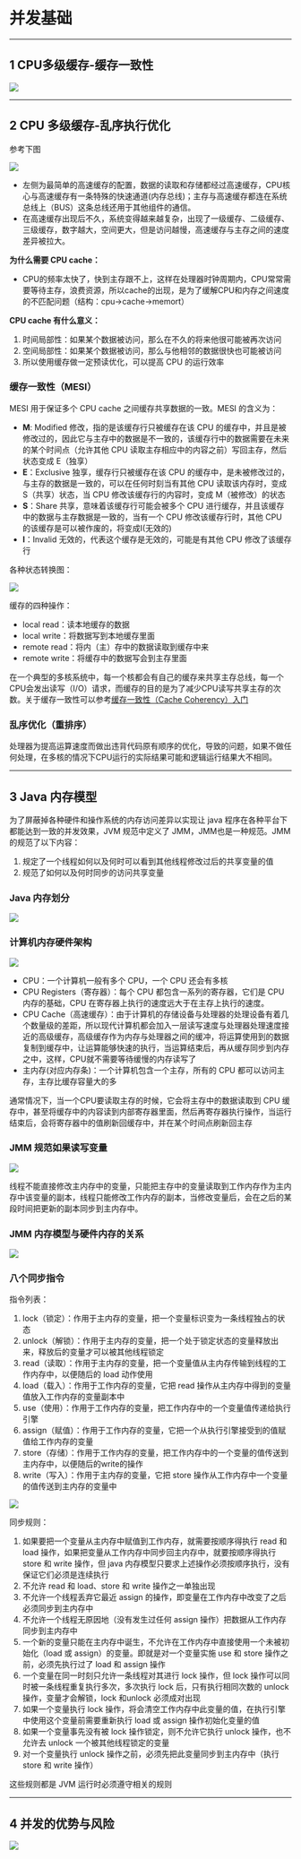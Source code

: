 # 并发基础

---
## 1 CPU多级缓存-缓存一致性

![](index_files/8b70a145-6ef6-42cc-912c-af8b2803d8ea.jpg)

---
## 2 CPU 多级缓存-乱序执行优化

参考下图

![](index_files/5e5578cc-f508-4f91-b5b7-164cf4dfb392.jpg)

- 左侧为最简单的高速缓存的配置，数据的读取和存储都经过高速缓存，CPU核心与高速缓存有一条特殊的快速通道(内存总线)；主存与高速缓存都连在系统总线上（BUS）这条总线还用于其他组件的通信。
- 在高速缓存出现后不久，系统变得越来越复杂，出现了一级缓存、二级缓存、三级缓存，数字越大，空间更大，但是访问越慢，高速缓存与主存之间的速度差异被拉大。

**为什么需要 CPU cache：**

- CPU的频率太快了，快到主存跟不上，这样在处理器时钟周期内，CPU常常需要等待主存，浪费资源，所以cache的出现，是为了缓解CPU和内存之间速度的不匹配问题（结构：cpu->cache->memort）

**CPU cache 有什么意义：**

1. 时间局部性：如果某个数据被访问，那么在不久的将来他很可能被再次访问
2. 空间局部性：如果某个数据被访问，那么与他相邻的数据很快也可能被访问
3. 所以使用缓存做一定预读优化，可以提高 CPU 的运行效率


### 缓存一致性（MESI）

MESI 用于保证多个 CPU cache 之间缓存共享数据的一致。MESI 的含义为：

- **M**: Modified 修改，指的是该缓存行只被缓存在该 CPU 的缓存中，并且是被修改过的，因此它与主存中的数据是不一致的，该缓存行中的数据需要在未来的某个时间点（允许其他 CPU 读取主存相应中的内容之前）写回主存，然后状态变成 E（独享）
- **E**：Exclusive 独享，缓存行只被缓存在该 CPU 的缓存中，是未被修改过的，与主存的数据是一致的，可以在任何时刻当有其他 CPU 读取该内存时，变成S（共享）状态，当 CPU 修改该缓存行的内容时，变成 M（被修改）的状态
- **S**：Share 共享，意味着该缓存行可能会被多个 CPU 进行缓存，并且该缓存中的数据与主存数据是一致的，当有一个 CPU 修改该缓存行时，其他 CPU 的该缓存是可以被作废的，将变成I(无效的)
- **I**：Invalid 无效的，代表这个缓存是无效的，可能是有其他 CPU 修改了该缓存行

各种状态转换图：

![](index_files/9c7fe9c8-a6ae-4c7d-8041-d6a0976e2c25.jpg)

缓存的四种操作：

- local read：读本地缓存的数据
- local write：将数据写到本地缓存里面
- remote read：将内（主）存中的数据读取到缓存中来
- remote write：将缓存中的数据写会到主存里面

在一个典型的多核系统中，每一个核都会有自己的缓存来共享主存总线，每一个CPU会发出读写（I/O）请求，而缓存的目的是为了减少CPU读写共享主存的次数。关于缓存一致性可以参考[缓存一致性（Cache Coherency）入门](http://www.infoq.com/cn/articles/cache-coherency-primer)



### 乱序优化（重排序）

处理器为提高运算速度而做出违背代码原有顺序的优化，导致的问题，如果不做任何处理，在多核的情况下CPU运行的实际结果可能和逻辑运行结果大不相同。

---
## 3 Java 内存模型

为了屏蔽掉各种硬件和操作系统的内存访问差异以实现让 java 程序在各种平台下都能达到一致的并发效果，JVM 规范中定义了 JMM，JMM也是一种规范。JMM 的规范了以下内容：

1. 规定了一个线程如何以及何时可以看到其他线程修改过后的共享变量的值
2. 规范了如何以及何时同步的访问共享变量

### Java 内存划分

![](index_files/c23d3577-7e87-4525-84ad-299fa0bef4d9.jpg)

### 计算机内存硬件架构

![](index_files/fd0f5c1a-54a2-4747-964c-7982ae8430cc.jpg)

- CPU：一个计算机一般有多个 CPU，一个 CPU 还会有多核
- CPU Registers（寄存器）：每个 CPU 都包含一系列的寄存器，它们是 CPU 内存的基础，CPU 在寄存器上执行的速度远大于在主存上执行的速度。
- CPU Cache（高速缓存）：由于计算机的存储设备与处理器的处理设备有着几个数量级的差距，所以现代计算机都会加入一层读写速度与处理器处理速度接近的高级缓存，高级缓存作为内存与处理器之间的缓冲，将运算使用到的数据复制到缓存中，让运算能够快速的执行，当运算结束后，再从缓存同步到内存之中，这样，CPU就不需要等待缓慢的内存读写了
- 主内存(对应内存条)：一个计算机包含一个主存，所有的 CPU 都可以访问主存，主存比缓存容量大的多

通常情况下，当一个CPU要读取主存的时候，它会将主存中的数据读取到 CPU 缓存中，甚至将缓存中的内容读到内部寄存器里面，然后再寄存器执行操作，当运行结束后，会将寄存器中的值刷新回缓存中，并在某个时间点刷新回主存

### JMM 规范如果读写变量

![](index_files/99d7f9de-6322-4260-bf77-e0b226684830.jpg)

线程不能直接修改主内存中的变量，只能把主存中的变量读取到工作内存作为主内存中该变量的副本，线程只能修改工作内存的副本，当修改变量后，会在之后的某段时间把更新的副本同步到主内存中。

### JMM 内存模型与硬件内存的关系

![](index_files/83a59459-5b58-4330-aecb-5f018c5cf6b7.jpg)


### 八个同步指令

指令列表：

1. lock（锁定）：作用于主内存的变量，把一个变量标识变为一条线程独占的状态
2. unlock（解锁）：作用于主内存的变量，把一个处于锁定状态的变量释放出来，释放后的变量才可以被其他线程锁定
3. read（读取）：作用于主内存的变量，把一个变量值从主内存传输到线程的工作内存中，以便随后的 load 动作使用
4. load（载入）：作用于工作内存的变量，它把 read 操作从主内存中得到的变量值放入工作内存的变量副本中
5. use（使用）：作用于工作内存的变量，把工作内存中的一个变量值传递给执行引擎
6. assign（赋值）：作用于工作内存的变量，它把一个从执行引擎接受到的值赋值给工作内存的变量
7. store（存储）：作用于工作内存的变量，把工作内存中的一个变量的值传送到主内存中，以便随后的write的操作
8. write（写入）：作用于主内存的变量，它把 store 操作从工作内存中一个变量的值传送到主内存的变量中

![](index_files/b339fd11-b079-432e-a442-53d9904a067e.png)

同步规则：

1. 如果要把一个变量从主内存中赋值到工作内存，就需要按顺序得执行 read 和 load 操作，如果把变量从工作内存中同步回主内存中，就要按顺序得执行 store 和 write 操作，但 java 内存模型只要求上述操作必须按顺序执行，没有保证它们必须是连续执行
2. 不允许 read 和 load、store 和 write 操作之一单独出现
3. 不允许一个线程丢弃它最近 assign 的操作，即变量在工作内存中改变了之后必须同步到主内存中
4. 不允许一个线程无原因地（没有发生过任何 assign 操作）把数据从工作内存同步到主内存中
5. 一个新的变量只能在主内存中诞生，不允许在工作内存中直接使用一个未被初始化（load 或 assign）的变量。即就是对一个变量实施 use 和 store 操作之前，必须先执行过了 load 和 assign 操作
6. 一个变量在同一时刻只允许一条线程对其进行 lock 操作，但 lock 操作可以同时被一条线程重复执行多次，多次执行 lock 后，只有执行相同次数的 unlock 操作，变量才会解锁，lock 和unlock 必须成对出现
7. 如果一个变量执行 lock 操作，将会清空工作内存中此变量的值，在执行引擎中使用这个变量前需要重新执行 load 或 assign 操作初始化变量的值
8. 如果一个变量事先没有被 lock 操作锁定，则不允许它执行 unlock 操作，也不允许去 unlock 一个被其他线程锁定的变量
9. 对一个变量执行 unlock 操作之前，必须先把此变量同步到主内存中（执行 store 和 write 操作）

这些规则都是 JVM 运行时必须遵守相关的规则

---
## 4 并发的优势与风险

![](index_files/6ade5c0c-a616-447e-96ff-cdd548db74ec.jpg)


